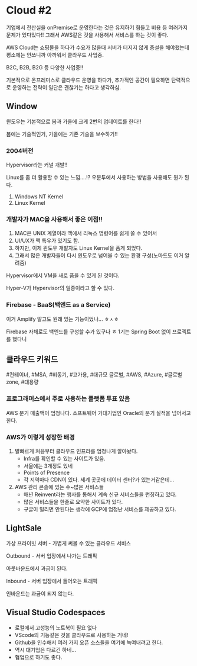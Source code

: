 # Cloud #2

기업에서 전산실을 onPremise로 운영한다는 것은 유지하기 힘들고 비용 등 여러가지 문제가 있다있다!! 그래서 AWS같은 것을 사용해서 서비스를 하는 것이 좋다.

AWS Cloud는 쇼핑몰을 하다가 수요가 많을때 서버가 터지지 않게 증설을 해야했는데 평소에는 안쓰니까 아까워서 클라우드 사업중.

B2C, B2B, B2G 등 다양한 사업중!!

기본적으로 온프레미스로 클라우드 운영을 하다가, 추가적인 공간이 필요하면 탄력적으로 운영하는 전략이 일단은 괜찮기는 하다고 생각하심.

## Window

윈도우는 기본적으로 봄과 가을에 크게 2번의 업데이트를 한다!!

봄에는 기술적인거, 가을에는 기존 기술을 보수하기!!

### 2004버전

Hypervisor라는 커널 개발!!

Linux를 좀 더 활용할 수 있는 느낌....!? 우분투에서 사용하는 방법을 사용해도 뭔가 된다.

1. Windows NT Kernel
2. Linux Kernel

### 개발자가 MAC을 사용해서 좋은 이점!!

1. MAC은 UNIX 계열이라 맥에서 리눅스 명령어를 쉽게 쓸 수 있어서
2. UI/UX가 맥 특유가 있기도 함.
3. 하지만, 이제 윈도우 개발자도 Linux Kernel을 품게 되었다.
4. 그래서 많은 개발자들이 다시 윈도우로 넘어올 수 있는 환경 구성(노마드도 이거 알려줌)

Hypervisor에서 VM을 새로 품을 수 있게 된 것이다.

Hyper-V가 Hypervisor의 일종이라고 할 수 있다.

### Firebase - BaaS(백엔드 as a Service)

이거 Amplify 말고도 원래 있는 기능이었나... ㅎㅅㅎ

Firebase 자체로도 백엔드를 구성할 수가 있구나 ㅎ 1기는 Spring Boot 없이 프로젝트를 했다니



## 클라우드 키워드

#컨테이너, #MSA, #비동기, #고가용, #대규모 글로벌, #AWS, #Azure, #글로벌 zone, #대용량

### 프로그래머스에서 주로 사용하는 플랫폼 투표 있음

AWS 분기 매출액이 엄청나다. 소프트웨어 거대기업인 Oracle의 분기 실적을 넘어서고 한다.

### AWS가 이렇게 성장한 배경

1. 발빠르게 처음부터 클라우드 인프라를 엄청나게 깔아놨다.
   - Infra를 확인할 수 있는 사이트가 있음.
   - 서울에는 3개정도 있네
   - Points of Presence
   - 각 지역마다 CDN이 있다. 세계 곳곳에 데이터 센터?가 있는거같은데...
2. AWS 관리 콘솔에 있는 수~많은 서비스들
   - 매년 Reinvent라는 행사를 통해서 계속 신규 서비스들을 런칭하고 있다.
   - 많은 서비스들을 한줄로 요약한 사이트가 있다.
   - 구글이 밀리면 안된다는 생각에 GCP에 엄청난 서비스를 제공하고 있다.

## LightSale

가상 프라이빗 서버 - 가볍게 써볼 수 있는 클라우드 서비스

Outbound - 서버 입장에서 나가는 트래픽

아웃바운드에서 과금이 된다.

Inbound - 서버 입장에서 들어오는 트래픽

인바운드는 과금이 되지 않는다.

## Visual Studio Codespaces

- 로컬에서 고성능의 노트북이 필요 없다
- VScode의 기능같은 것을 클라우드로 사용하는 거네!
- Github을 인수해서 여러 가지 오픈 소스들을 여기에 녹여내려고 한다.
- 역시 대기업은 다르긴 하네...
- 협업으로 하기도 좋다.